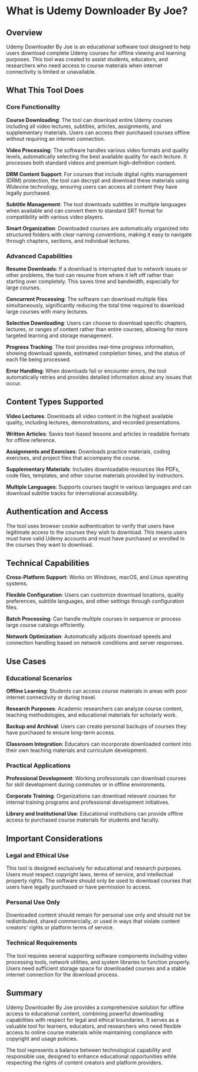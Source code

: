 # What is Udemy Downloader By Joe?

## Overview

Udemy Downloader By Joe is an educational software tool designed to help users download complete Udemy courses for offline viewing and learning purposes. This tool was created to assist students, educators, and researchers who need access to course materials when internet connectivity is limited or unavailable.

## What This Tool Does

### Core Functionality

**Course Downloading**: The tool can download entire Udemy courses including all video lectures, subtitles, articles, assignments, and supplementary materials. Users can access their purchased courses offline without requiring an internet connection.

**Video Processing**: The software handles various video formats and quality levels, automatically selecting the best available quality for each lecture. It processes both standard videos and premium high-definition content.

**DRM Content Support**: For courses that include digital rights management (DRM) protection, the tool can decrypt and download these materials using Widevine technology, ensuring users can access all content they have legally purchased.

**Subtitle Management**: The tool downloads subtitles in multiple languages when available and can convert them to standard SRT format for compatibility with various video players.

**Smart Organization**: Downloaded courses are automatically organized into structured folders with clear naming conventions, making it easy to navigate through chapters, sections, and individual lectures.

### Advanced Capabilities

**Resume Downloads**: If a download is interrupted due to network issues or other problems, the tool can resume from where it left off rather than starting over completely. This saves time and bandwidth, especially for large courses.

**Concurrent Processing**: The software can download multiple files simultaneously, significantly reducing the total time required to download large courses with many lectures.

**Selective Downloading**: Users can choose to download specific chapters, lectures, or ranges of content rather than entire courses, allowing for more targeted learning and storage management.

**Progress Tracking**: The tool provides real-time progress information, showing download speeds, estimated completion times, and the status of each file being processed.

**Error Handling**: When downloads fail or encounter errors, the tool automatically retries and provides detailed information about any issues that occur.

## Content Types Supported

**Video Lectures**: Downloads all video content in the highest available quality, including lectures, demonstrations, and recorded presentations.

**Written Articles**: Saves text-based lessons and articles in readable formats for offline reference.

**Assignments and Exercises**: Downloads practice materials, coding exercises, and project files that accompany the course.

**Supplementary Materials**: Includes downloadable resources like PDFs, code files, templates, and other course materials provided by instructors.

**Multiple Languages**: Supports courses taught in various languages and can download subtitle tracks for international accessibility.

## Authentication and Access

The tool uses browser cookie authentication to verify that users have legitimate access to the courses they wish to download. This means users must have valid Udemy accounts and must have purchased or enrolled in the courses they want to download.

## Technical Capabilities

**Cross-Platform Support**: Works on Windows, macOS, and Linux operating systems.

**Flexible Configuration**: Users can customize download locations, quality preferences, subtitle languages, and other settings through configuration files.

**Batch Processing**: Can handle multiple courses in sequence or process large course catalogs efficiently.

**Network Optimization**: Automatically adjusts download speeds and connection handling based on network conditions and server responses.

## Use Cases

### Educational Scenarios

**Offline Learning**: Students can access course materials in areas with poor internet connectivity or during travel.

**Research Purposes**: Academic researchers can analyze course content, teaching methodologies, and educational materials for scholarly work.

**Backup and Archival**: Users can create personal backups of courses they have purchased to ensure long-term access.

**Classroom Integration**: Educators can incorporate downloaded content into their own teaching materials and curriculum development.

### Practical Applications

**Professional Development**: Working professionals can download courses for skill development during commutes or in offline environments.

**Corporate Training**: Organizations can download relevant courses for internal training programs and professional development initiatives.

**Library and Institutional Use**: Educational institutions can provide offline access to purchased course materials for students and faculty.

## Important Considerations

### Legal and Ethical Use

This tool is designed exclusively for educational and research purposes. Users must respect copyright laws, terms of service, and intellectual property rights. The software should only be used to download courses that users have legally purchased or have permission to access.

### Personal Use Only

Downloaded content should remain for personal use only and should not be redistributed, shared commercially, or used in ways that violate content creators' rights or platform terms of service.

### Technical Requirements

The tool requires several supporting software components including video processing tools, network utilities, and system libraries to function properly. Users need sufficient storage space for downloaded courses and a stable internet connection for the download process.

## Summary

Udemy Downloader By Joe provides a comprehensive solution for offline access to educational content, combining powerful downloading capabilities with respect for legal and ethical boundaries. It serves as a valuable tool for learners, educators, and researchers who need flexible access to online course materials while maintaining compliance with copyright and usage policies.

The tool represents a balance between technological capability and responsible use, designed to enhance educational opportunities while respecting the rights of content creators and platform providers. 